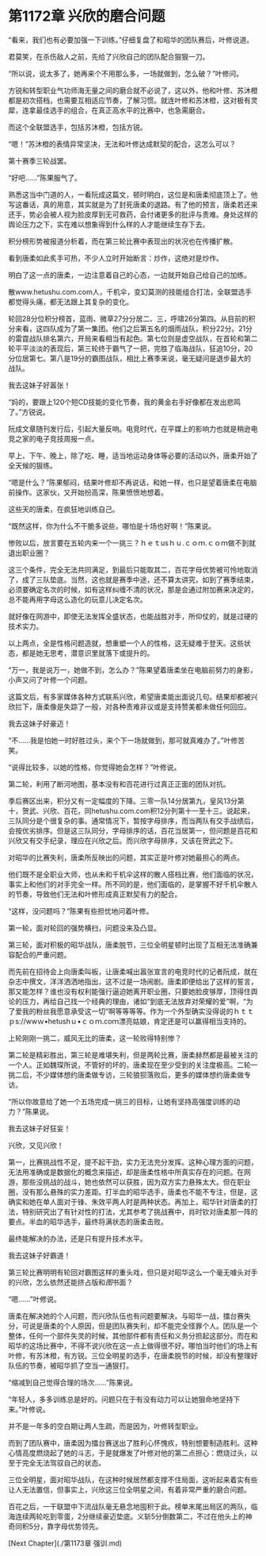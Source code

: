 # 第1172章 兴欣的磨合问题

“看来，我们也有必要加强一下训练。”仔细复盘了和昭华的团队赛后，叶修说道。

君莫笑，在杀伤敌人之前，先给了兴欣自己的团队配合狠狠一刀。

“所以说，说太多了，她再来个不用那么多，一场就做到，怎么破？”叶修问。

方锐和转型职业气功师海无量之间的磨合就不必说了，这以外，他和叶修、苏沐橙都是初次搭档，也需要互相适应节奏，了解习惯。就连叶修和苏沐橙，这对极有灵犀，连拿最佳选手的组合，在真正高水平的比赛中，也急需磨合。

而这个全联盟选手，包括苏沐橙，包括方锐。

“嗯！”苏沐橙的表情异常坚决，无法和叶修达成默契的配合，这怎么可以？

第十赛季三轮战罢。

“好吧……”陈果服气了。

熟悉这当中门道的人，一看阮成这篇文，顿时明白，这位是和唐柔彻底顶上了。他写这番话，真的用意，其实就是为了封死唐柔的退路。有了他的预言，唐柔若还来还手，势必会被人视为脸皮厚到无可救药，会付诸更多的批评与责难。身处这样的舆论压力之下，实在难以想象得到什么样的人才能继续生存下去。

积分榜形势被报道分析着，而在第三轮比赛中表现出的状况也在传播扩散。

看到唐柔如此炙手可热，不少人立时开始断言：炒作，这绝对是炒作。

明白了这一点的唐柔，一边注意着自己的心态，一边就开始自己给自己的加练。

散www.hetushu.com.com人，千机伞，变幻莫测的技能组合打法，全联盟选手都觉得头痛，都无法跟上其复杂的变化。

轮回28分位积分榜首，蓝雨、微草27分分居二、三，呼啸26分第四。从目前的积分来看，这四队成为了第一集团。他们之后第五名的烟雨战队，积分22分。21分的雷霆战队排名第六，开局来看相当有起色。第七位则是虚空战队，在首轮和第二轮平平淡淡的表现后，第三轮终于霸气了一把，完胜了临海战队，狂追10分，20分位居第七。第八是19分的霸图战队，相比上赛季来说，毫无疑问是退步最大的战队。

我去这妹子好嚣张！

“妈的，要跟上120个短CD技能的变化节奏，我的黄金右手好像都在发出悲鸣了。”方锐说。

阮成文章随刊发行后，引起大量反响。电竞时代，在平媒上的影响力也就是稍逊电竞之家的电子竞技周报一点。

早上、下午、晚上，除了吃、睡，适当地运动身体等必要的活动以外，唐柔开始了全天候的狠练。

“嗯是什么？”陈果郁闷，结果叶修却不再说话，和她一样，也只是望着唐柔在电脑前操作。这家伙，又开始扮高深，陈果愤愤地想着。

这些天的唐柔，在疯狂地训练自己。

“既然这样，你为什么不干脆多说些，哪怕是十场也好啊！”陈果说。

惨败以后，放言要在五轮内来一个一挑三？ｈｅｔusｈｕ.ｃｏｍ.ｃｏｍ做不到就退出职业圈？

这三个条件，完全无法共同满足，到最后只能取其二，百花字母优势被可怜地取消了，成了三队垫底。当然，这也就是赛季中途，还不算太讲究，如到了赛季结束，必须要确定名次的时候，如有这样纠缠不清的状况，那是会通过附加赛来决定的，总不能再用字母这么造化的玩意儿决定名次。

就好像在网游中，即使无法发挥全盛状态，也能战胜对手，所仰仗的，就是过硬的技术实力。

以上两点，全是性格问题造就，想重塑一个人的性格，这无疑难于登天。这些状态，都是她无思考，潜意识里就落下或提升的。

“万一，我是说万一，她做不到，怎么办？”陈果望着唐柔坐在电脑前努力的身影，小声又问了叶修一个问题。

这篇文后，有多家媒体各种方式联系兴欣，希望唐柔能出面说几句。结果却都被兴欣拦下，唐柔像是失踪了一般，对各种责难非议或是支持赞美都未做任何回应。

我去这妹子好豪迈！

“不……我是怕她一时好胜过头，来个下一场就做到，那可就真难办了。”叶修苦笑。

“说得比较多，以她的性格，你觉得她会怎样？”叶修说。

第二轮，利用了断河地图，基本没有和百花进行过真正正面的团队对抗。

季后赛区出来，积分又有一定幅度的下降。三零一队14分居第九，皇风13分第十，贺武、兴欣、百花，同hetushu.com.com积12分列第十一至十三。说起来，三队同分是个很复杂的事。通常情况下，暂按字母排序，而当两队有交手战绩后，会按优劣排序。但是这三队同分，字母排序的话，百花当居第一，但问题是百花和兴欣又有交手纪录，理应在兴欣之后。而兴欣字母排序，又该在贺武之下。

对昭华的比赛失利，唐柔所反映出的问题，其实正是叶修对她最担心的两点。

他们既不是全职业大师，也从未和千机伞这样的散人搭档比赛，他们面临的状况，事实上和他们的对手完全一样。所不同的是，他们面临的，是掌握不好千机伞散人的节奏，导致他们无法和叶修形成真正默契有力的配合。

“这样，没问题吗？”陈果有些担忧地问着叶修。

第一轮，面对轮回的强势横扫，问题没来及凸显。

第三轮，面对积极的昭华战队，唐柔脱节，三位全明星顿时出现了互相无法准确兼容配合的严重问题。

而先前在招待会上向唐柔叫板，让唐柔喊出嚣张宣言的电竞时代的记者阮成，就在杂志中撰文，洋洋洒洒地指出，这不过是一场闹剧。唐柔即便给出了这样的誓言，那又能怎样？谁也没有权利能强行逼迫她离开职业圈，只要她脸皮够厚，顶得住舆论的压力，再给自己找一个经典的理由，诸如“到底无法放弃对荣耀的爱”啊，“为了爱我的粉丝我愿意承受这一切”啊等等等等。作为一个外型确实没得说的ｈｔｔｐs://wwｗ•hetushｕ•ｃｏｍ.coｍ漂亮姑娘，肯定还是可以赢得相当支持的。

上轮刚刚一挑二，威风无比的唐柔，这一轮败得特别惨？

第二轮是精彩胜出，第三轮是难堪失利，但是两轮比赛，唐柔赫然都是最被关注的一个人。正如魏琛所说，不管好的坏的，唐柔现在至少受到的关注度极高。二轮一挑二后，不少媒体想约唐柔做专访，三轮狼狈落败后，更多的媒体想约唐柔做专访。

“所以你故意给了她一个五场完成一挑三的目标，让她有坚持高强度训练的动力？”陈果说。

我去这妹子好狂妄！

兴欣，又见兴欣！

第一，比赛挑战性不足，提不起干劲，实力无法充分发挥。这种心理方面的问题，无法用准确或是数据化的概念来描述，却是唐柔性格中所真实存在的问题。在网游，那些没挑战的战斗，她也依然可以获胜，因为双方实力悬殊太大。但在职业圈，没有那么悬殊的实力差距。打半血的昭华选手，唐柔也不能不专注，但是，这确实和她在单人面对于锋、朱效平两人时是两种状态。再加上，昭华针对唐柔的打法，特别研究出了有针对性的打法，尤其参考了挑战赛中，肖时钦对唐柔那一阵的要点。半血的昭华选手，最终将满状态的唐柔击败。

最终能解决的办法，还是只有提升技术水平。

我去这妹子好霸道！

第三轮比赛明明有轮回对霸图这样的重头戏，但只是对昭华这么一个毫无噱头对手的兴欣，怎么依然还能挤占版和*图*书面？

“嗯……”叶修说。

唐柔在解决她的个人问题，而兴欣队伍也有问题要解决。与昭华一战，擂台赛失分，可说是唐柔的个人原因，但是团队赛失利，却不能完全怪罪个人。团队是一个整体，任何一个部件失灵的时候，其他部件都有责任和义务分担起这部分。而在和昭华的这场比赛中，不得不说兴欣在这一点上做得很不好。哪怕当时他们的场上有叶修，有苏沐橙，有方锐。三位全明星的选手，在唐柔脱节的时候，却没有整理好队伍的节奏，被昭华抓了空当一通狠打。

“缩减到自己觉得合理的场次……”陈果说。

“年轻人，多多训练总是好的。问题只在于有没有动力可以让她狠命地坚持下来。”叶修说。

并不是一年多的空白期让两人生疏，而是因为，叶修转型职业。

而到了团队赛中，唐柔因为擂台赛送出了胜利心怀愧疚，特别想要制造胜利。这种心情高度燃烧起了她的斗志，于是就爆发了叶修对他的第二点担心：燃烧过头，以至于完全无法驾驭自己的状态。

三位全明星，面对昭华战队，在这种时候居然都支撑不住局面，这听起来着实有些让人无法置信，但事实上，兴欣这三位全明星之间，有着非常严重的磨合问题。

百花之后，一干联盟中下流战队毫无悬念地囤积于此。榜单末尾出局区的两队，临海连续两轮吃到零蛋，2分继续豪迈垫底。义斩5分倒数第二，不过在他头上的神奇同积5分，靠字母优势领先。



[Next Chapter](./第1173章 强训.md)